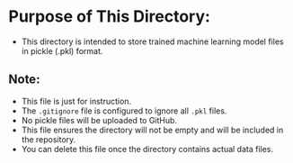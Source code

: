 # Purpose of This Directory:

- This directory is intended to store trained machine learning model files in pickle (.pkl) format.

## Note:

- This file is just for instruction.
- The `.gitignore` file is configured to ignore all `.pkl` files.
- No pickle files will be uploaded to GitHub.
- This file ensures the directory will not be empty and will be included in the repository.
- You can delete this file once the directory contains actual data files.
